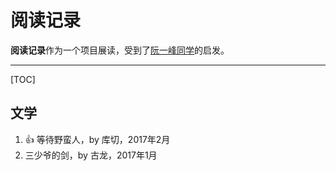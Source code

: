 # 阅读记录
 
**阅读记录**作为一个项目展读，受到了[阮一峰同学](https://github.com/ruanyf/reading-list)的启发。

-------------------

[TOC]

## 文学

1. :+1: 等待野蛮人，by 库切，2017年2月
1. 三少爷的剑，by 古龙，2017年1月